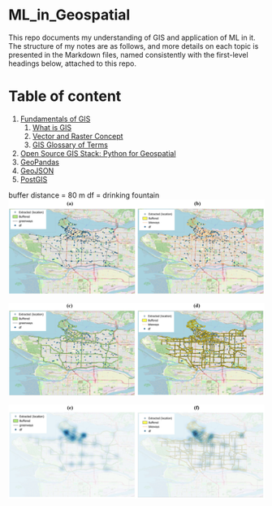 # ML_in_Geospatial

This repo documents my understanding of GIS and application of ML in it. The structure of my notes are as follows, and more details on each topic is presented in the Markdown files, named consistently with the first-level headings below, attached to this repo.



# Table of content

1. [Fundamentals of GIS](#1)
    1. [What is GIS](#2)
    2. [Vector and Raster Concept](#3)
    3. [GIS Glossary of Terms](#4)
2. [Open Source GIS Stack: Python for Geospatial](#5)
3. [GeoPandas](#6)
4. [GeoJSON](#5)
5. [PostGIS](#5)



buffer distance = 80 m
df = drinking fountain
![](https://github.com/DanialArab/images/blob/main/GIS/1.PNG)

![](https://github.com/DanialArab/images/blob/main/GIS/2.PNG)

![](https://github.com/DanialArab/images/blob/main/GIS/3.PNG)
